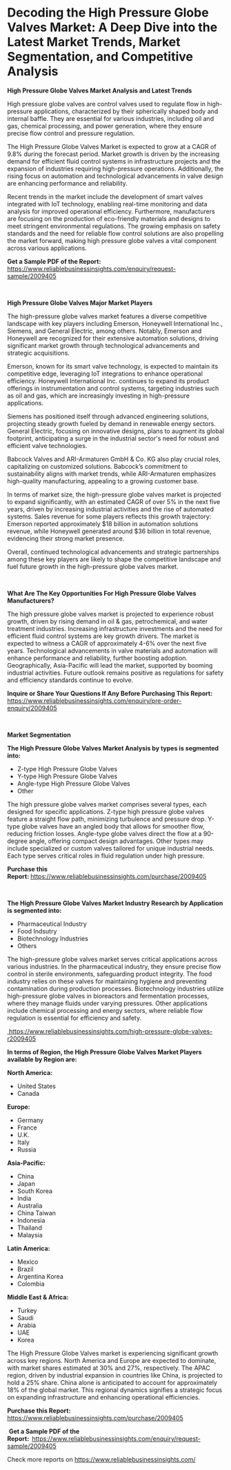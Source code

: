 <p><h1>Decoding the High Pressure Globe Valves Market: A Deep Dive into the Latest Market Trends, Market Segmentation, and Competitive Analysis</h1></p><p><strong>High Pressure Globe Valves Market Analysis and Latest Trends</strong></p>
<p><p>High pressure globe valves are control valves used to regulate flow in high-pressure applications, characterized by their spherically shaped body and internal baffle. They are essential for various industries, including oil and gas, chemical processing, and power generation, where they ensure precise flow control and pressure regulation.</p><p>The High Pressure Globe Valves Market is expected to grow at a CAGR of 9.8% during the forecast period. Market growth is driven by the increasing demand for efficient fluid control systems in infrastructure projects and the expansion of industries requiring high-pressure operations. Additionally, the rising focus on automation and technological advancements in valve design are enhancing performance and reliability.</p><p>Recent trends in the market include the development of smart valves integrated with IoT technology, enabling real-time monitoring and data analysis for improved operational efficiency. Furthermore, manufacturers are focusing on the production of eco-friendly materials and designs to meet stringent environmental regulations. The growing emphasis on safety standards and the need for reliable flow control solutions are also propelling the market forward, making high pressure globe valves a vital component across various applications.</p></p>
<p><strong>Get a Sample PDF of the Report:&nbsp;</strong> <a href="https://www.reliablebusinessinsights.com/enquiry/request-sample/2009405?utm_campaign=3116&utm_medium=2&utm_source=Github&utm_content=ia&utm_term=10042025&utm_id=high-pressure-globe-valves">https://www.reliablebusinessinsights.com/enquiry/request-sample/2009405</a></p>
<p>&nbsp;</p>
<p><strong>High Pressure Globe Valves Major Market Players</strong></p>
<p><p>The high-pressure globe valves market features a diverse competitive landscape with key players including Emerson, Honeywell International Inc., Siemens, and General Electric, among others. Notably, Emerson and Honeywell are recognized for their extensive automation solutions, driving significant market growth through technological advancements and strategic acquisitions.</p><p>Emerson, known for its smart valve technology, is expected to maintain its competitive edge, leveraging IoT integrations to enhance operational efficiency. Honeywell International Inc. continues to expand its product offerings in instrumentation and control systems, targeting industries such as oil and gas, which are increasingly investing in high-pressure applications.</p><p>Siemens has positioned itself through advanced engineering solutions, projecting steady growth fueled by demand in renewable energy sectors. General Electric, focusing on innovative designs, plans to augment its global footprint, anticipating a surge in the industrial sector's need for robust and efficient valve technologies.</p><p>Babcock Valves and ARI-Armaturen GmbH & Co. KG also play crucial roles, capitalizing on customized solutions. Babcock’s commitment to sustainability aligns with market trends, while ARI-Armaturen emphasizes high-quality manufacturing, appealing to a growing customer base.</p><p>In terms of market size, the high-pressure globe valves market is projected to expand significantly, with an estimated CAGR of over 5% in the next five years, driven by increasing industrial activities and the rise of automated systems. Sales revenue for some players reflects this growth trajectory: Emerson reported approximately $18 billion in automation solutions revenue, while Honeywell generated around $36 billion in total revenue, evidencing their strong market presence. </p><p>Overall, continued technological advancements and strategic partnerships among these key players are likely to shape the competitive landscape and fuel future growth in the high-pressure globe valves market.</p></p>
<p>&nbsp;</p>
<p><strong>What Are The Key Opportunities For High Pressure Globe Valves Manufacturers?</strong></p>
<p><p>The high pressure globe valves market is projected to experience robust growth, driven by rising demand in oil & gas, petrochemical, and water treatment industries. Increasing infrastructure investments and the need for efficient fluid control systems are key growth drivers. The market is expected to witness a CAGR of approximately 4-6% over the next five years. Technological advancements in valve materials and automation will enhance performance and reliability, further boosting adoption. Geographically, Asia-Pacific will lead the market, supported by booming industrial activities. Future outlook remains positive as regulations for safety and efficiency standards continue to evolve.</p></p>
<p><strong>Inquire or Share Your Questions If Any Before Purchasing This Report:</strong> <a href="https://www.reliablebusinessinsights.com/enquiry/pre-order-enquiry/2009405?utm_campaign=3116&utm_medium=2&utm_source=Github&utm_content=ia&utm_term=10042025&utm_id=high-pressure-globe-valves">https://www.reliablebusinessinsights.com/enquiry/pre-order-enquiry/2009405</a></p>
<p>&nbsp;</p>
<p><strong>Market Segmentation</strong></p>
<p><strong>The High Pressure Globe Valves Market Analysis by types is segmented into:</strong></p>
<p><ul><li>Z-type High Pressure Globe Valves</li><li>Y-type High Pressure Globe Valves</li><li>Angle-type High Pressure Globe Valves</li><li>Other</li></ul></p>
<p><p>The high pressure globe valves market comprises several types, each designed for specific applications. Z-type high pressure globe valves feature a straight flow path, minimizing turbulence and pressure drop. Y-type globe valves have an angled body that allows for smoother flow, reducing friction losses. Angle-type globe valves direct the flow at a 90-degree angle, offering compact design advantages. Other types may include specialized or custom valves tailored for unique industrial needs. Each type serves critical roles in fluid regulation under high pressure.</p></p>
<p><strong>Purchase this Report:&nbsp;</strong><a href="https://www.reliablebusinessinsights.com/purchase/2009405?utm_campaign=3116&utm_medium=2&utm_source=Github&utm_content=ia&utm_term=10042025&utm_id=high-pressure-globe-valves">https://www.reliablebusinessinsights.com/purchase/2009405</a></p>
<p>&nbsp;</p>
<p><strong>The High Pressure Globe Valves Market Industry Research by Application is segmented into:</strong></p>
<p><ul><li>Pharmaceutical Industry</li><li>Food Indsutry</li><li>Biotechnology Industries</li><li>Others</li></ul></p>
<p><p>The high-pressure globe valves market serves critical applications across various industries. In the pharmaceutical industry, they ensure precise flow control in sterile environments, safeguarding product integrity. The food industry relies on these valves for maintaining hygiene and preventing contamination during production processes. Biotechnology industries utilize high-pressure globe valves in bioreactors and fermentation processes, where they manage fluids under varying pressures. Other applications include chemical processing and energy sectors, where reliable flow regulation is essential for efficiency and safety.</p></p>
<p><a href="https://www.reliablebusinessinsights.com/high-pressure-globe-valves-r2009405?utm_campaign=3116&utm_medium=2&utm_source=Github&utm_content=ia&utm_term=10042025&utm_id=high-pressure-globe-valves">&nbsp;https://www.reliablebusinessinsights.com/high-pressure-globe-valves-r2009405</a></p>
<p><strong>In terms of Region, the High Pressure Globe Valves Market Players available by Region are:</strong></p>
<p>
    <p> <strong> North America: </strong>
        <ul>
            <li>United States</li>
            <li>Canada</li>
        </ul>
        </p> 
    <p> <strong> Europe: </strong>
        <ul>
            <li>Germany</li>
            <li>France</li>
            <li>U.K.</li>
            <li>Italy</li>
            <li>Russia</li>
        </ul>
        </p> 
    <p> <strong> Asia-Pacific: </strong>
        <ul>
            <li>China</li>
            <li>Japan</li>
            <li>South Korea</li>
            <li>India</li>
            <li>Australia</li>
            <li>China Taiwan</li>
            <li>Indonesia</li>
            <li>Thailand</li>
            <li>Malaysia</li>
        </ul>
        </p> 
    <p> <strong> Latin America: </strong>
        <ul>
            <li>Mexico</li>
            <li>Brazil</li>
            <li>Argentina Korea</li>
            <li>Colombia</li>
        </ul>
        </p> 
    <p> <strong> Middle East & Africa: </strong>
        <ul>
            <li>Turkey</li>
            <li>Saudi</li>
            <li>Arabia</li>
            <li>UAE</li>
            <li>Korea</li>
        </ul>
    </p>
    </p>
<p><p>The High Pressure Globe Valves market is experiencing significant growth across key regions. North America and Europe are expected to dominate, with market shares estimated at 30% and 27%, respectively. The APAC region, driven by industrial expansion in countries like China, is projected to hold a 25% share. China alone is anticipated to account for approximately 18% of the global market. This regional dynamics signifies a strategic focus on expanding infrastructure and enhancing operational efficiencies.</p></p>
<p><strong>Purchase this Report: </strong><a href="https://www.reliablebusinessinsights.com/purchase/2009405?utm_campaign=3116&utm_medium=2&utm_source=Github&utm_content=ia&utm_term=10042025&utm_id=high-pressure-globe-valves">https://www.reliablebusinessinsights.com/purchase/2009405</a></p>
<p>&nbsp;<strong>Get a Sample PDF of the Report:&nbsp;&nbsp;</strong><a href="https://www.reliablebusinessinsights.com/enquiry/request-sample/2009405?utm_campaign=3116&utm_medium=2&utm_source=Github&utm_content=ia&utm_term=10042025&utm_id=high-pressure-globe-valves">https://www.reliablebusinessinsights.com/enquiry/request-sample/2009405</a></p>
<p><strong></strong></p>
<p>Check more reports on <a href="https://www.reliablebusinessinsights.com/?utm_campaign=3116&utm_medium=2&utm_source=Github&utm_content=ia&utm_term=10042025&utm_id=high-pressure-globe-valves">https://www.reliablebusinessinsights.com/</a></p>